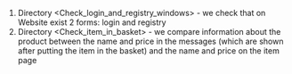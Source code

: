 1. Directory <Check_login_and_registry_windows> - we check that on Website exist 2 forms: login and registry
2. Directory <Check_item_in_basket> - we compare information about the product between the name and price in the messages (which are shown after putting the item in the basket) and the name and price on the item page
